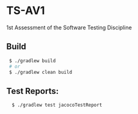 # TS-AV1
1st Assessment of the Software Testing Discipline

## Build
```bash
 $ ./gradlew build
 # or
 $ ./gradlew clean build
```

## Test Reports:
```bash
  $ ./gradlew test jacocoTestReport
```
